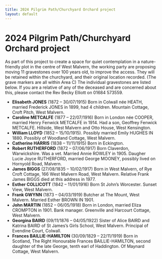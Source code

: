 ```yaml
---
title: 2024 Pilgrim Path/Churchyard Orchard project
layout: default
---
```


# 2024 Pilgrim Path/Churchyard Orchard project

As part of this project to create a space for quiet contemplation in a nature-friendly plot in the centre of West Malvern, the working party are proposing moving 11 gravestones over 100 years old, to improve the access.  They will be retained within the churchyard, and their original location recorded. (The grave markers are all within Area C) The individual gravestones are listed below.  If you are a relative of any of the deceased and are concerned about this, please contact the Rev Becky Elliott on 01684 573559.

* **Elisabeth JONES** (1872 – 30/07/1915) Born in Colwall née HEATH, married Frederick JONES in 1899, had 4 children. Mountain Cottage, Croft Pitch, West Malvern.
* **Caroline METCALFE** (1877 – 22/07/1916) Born in London née COOPER, married Henry Fenwick METCALFE in 1914.  Had a son, Geoffrey Fenwick METCALFE.  Hillside, West Malvern and Otto House, West Kensington.
* **William LLOYD** (1852 – 15/10/1915).  Possibly married Emily HUGHES IN 1880.  Possibly of Woodland Cottage, West Malvern.
* **Catherine HARRIS** (1838 – 11/11/1915) Born in Eckington.
* **Robert RUTHERFORD** (1872 – 07/06/1917)  Born Claverdon, Warwickshire.  Was a vet.  Married Annie ROWLEY in 1905.  Daugher Lucie Joyce RUTHERFORD, married George MOONEY, possibly lived on Hornyold Road, Malvern.
* **James BIGGS** (27/08/1835 – 10/02/1917) Born in West Malvern, of Rye Croft Cottage, 166 West Malvern Road, West Malvern.  Relative Frank James BIGGS died at this address in 1977.
* **Esther COLLICOTT** (1842 – 11/01/1916) Born St John’s Worcester.  Sunset View, West Malvern.
* **Frank GWYNN** (1873 – 04/03/1919) Butcher at The Mount, West Malvern.  Married Esther BROWN IN 1901.
* **John MARTIN** (1852 – 06/05/1918) Born in London, married Eliza CROMPTON in 1901.  Bank manager.  Greenville and Harcourt Cottage, West Malvern.
* **Georgina BAIRD** (09/11/1876 – 04/05/1922) Sister of Alice BAIRD and Katrina BAIRD of St James’s Girls School, West Malvern.  Principal of Evendine Court, Colwall.
* **Frances BAILLIE-HAMILTON** (30/09/1829 – 22/11/1919) Born in Scotland, The Right Honourable Frances BAILLIE-HAMILTON, second daughter of the late George, tenth earl of Haddington.  Of Maynard Cottage, West Malvern.